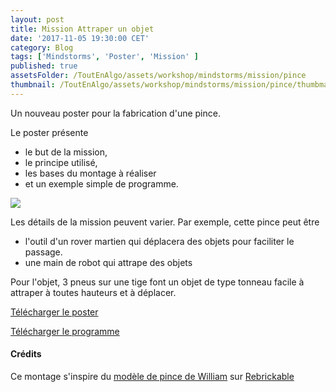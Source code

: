 ```yaml
---
layout: post
title: Mission Attraper un objet
date: '2017-11-05 19:30:00 CET'
category: Blog
tags: ['Mindstorms', 'Poster', 'Mission' ]
published: true
assetsFolder: /ToutEnAlgo/assets/workshop/mindstorms/mission/pince
thumbnail: /ToutEnAlgo/assets/workshop/mindstorms/mission/pince/thumbmail-pince-150x150.png
---
```


Un nouveau poster pour la fabrication d'une pince.

Le poster présente
- le but de la mission,
- le principe utilisé,
- les bases du montage à réaliser
- et un exemple simple de programme.


<img src="{{page.assetsFolder}}/mission-pince.png" />

<!-- 1024 × 768 -->

<br>

Les détails de la mission peuvent varier. Par exemple, cette pince peut être
- l'outil d'un rover martien qui déplacera des objets pour faciliter le passage.
- une main de robot qui attrape des objets

Pour l'objet, 3 pneus sur une tige font un objet de type tonneau facile à attraper à toutes hauteurs et à déplacer.

<a href="{{page.assetsFolder}}/mission-pince.pdf)">Télécharger le poster</a>


<a href="{{page.assetsFolder}}/mission-pince.ev3)">Télécharger le programme</a>


#### Crédits

Ce montage s'inspire du [modèle de pince de William](https://rebrickable.com/mocs/MOC-3533/DLuders/most-simple-ev3-robot-claw-by-william/#comments) sur [Rebrickable](https://rebrickable.com)

